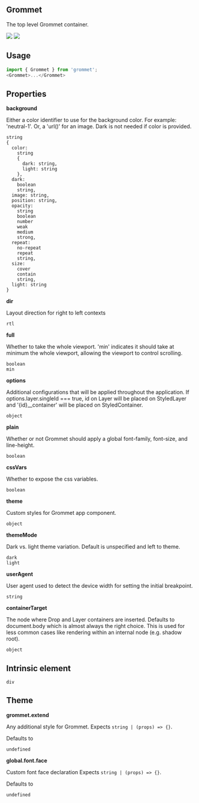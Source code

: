 ## Grommet
The top level Grommet container.

[![](https://cdn-images-1.medium.com/fit/c/120/120/1*TD1P0HtIH9zF0UEH28zYtw.png)](https://storybook.grommet.io/?selectedKind=Utilities-Grommet&full=0&stories=1&panelRight=0) [![](https://codesandbox.io/static/img/play-codesandbox.svg)](https://codesandbox.io/s/github/grommet/grommet-sandbox?initialpath=/grommet&module=%2Fsrc%2FGrommet.js)
## Usage

```javascript
import { Grommet } from 'grommet';
<Grommet>...</Grommet>
```

## Properties

**background**

Either a color 
identifier to use for the background color. For example: 'neutral-1'. Or, a 
'url()' for an image. Dark is not needed if color is provided.

```
string
{
  color: 
    string
    {
      dark: string,
      light: string
    },
  dark: 
    boolean
    string,
  image: string,
  position: string,
  opacity: 
    string
    boolean
    number
    weak
    medium
    strong,
  repeat: 
    no-repeat
    repeat
    string,
  size: 
    cover
    contain
    string,
  light: string
}
```

**dir**

Layout direction for right to left contexts

```
rtl
```

**full**

Whether to take the whole viewport. 'min' indicates it should
        take at minimum the whole viewport, allowing the viewport to
        control scrolling.

```
boolean
min
```

**options**

Additional configurations that will be applied throughout the 
        application. If options.layer.singleId === true, id on Layer will be 
        placed on StyledLayer and '{id}__container' will be placed on 
        StyledContainer.

```
object
```

**plain**

Whether or not Grommet should apply a global font-family, font-size,
        and line-height.

```
boolean
```

**cssVars**

Whether to expose the css variables.

```
boolean
```

**theme**

Custom styles for Grommet app component.

```
object
```

**themeMode**

Dark vs. light theme variation. Default is unspecified and left to
      theme.

```
dark
light
```

**userAgent**

User agent used to detect the device width for setting the initial
      breakpoint.

```
string
```

**containerTarget**

The node where Drop and Layer containers are inserted. Defaults to
      document.body which is almost always the right choice. This is used
      for less common cases like rendering within an internal node (e.g.
      shadow root).

```
object
```
  
## Intrinsic element

```
div
```
## Theme
  
**grommet.extend**

Any additional style for Grommet. Expects `string | (props) => {}`.

Defaults to

```
undefined
```

**global.font.face**

Custom font face declaration Expects `string | (props) => {}`.

Defaults to

```
undefined
```

